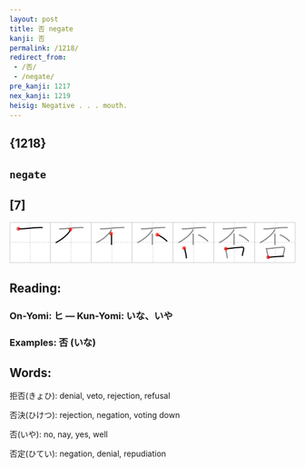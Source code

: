 ```yaml
---
layout: post
title: 否 negate
kanji: 否
permalink: /1218/
redirect_from:
 - /否/
 - /negate/
pre_kanji: 1217
nex_kanji: 1219
heisig: Negative . . . mouth.
---
```


## {1218}

## `negate`

## [7]

<div class="stroke"><img src="../images/E590A6.png" /></div>

## Reading:

### On-Yomi: ヒ &mdash; Kun-Yomi: いな、いや

### Examples: 否 (いな)

## Words:

拒否(きょひ): denial, veto, rejection, refusal

否決(ひけつ): rejection, negation, voting down

否(いや): no, nay, yes, well

否定(ひてい): negation, denial, repudiation
